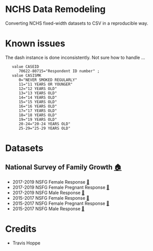 # NCHS Data Remodeling

Converting NCHS fixed-width datasets to CSV in a reproducible way.

# Known issues

The dash instance is done inconsistently. Not sure how to handle ...

```
   value CASEID
      70622-80715="Respondent ID number" ;
   value CASISMK
      0="NEVER SMOKED REGULARLY"
      11="11 YEARS OR YOUNGER"
      12="12 YEARS OLD"
      13="13 YEARS OLD"
      14="14 YEARS OLD"
      15="15 YEARS OLD"
      16="16 YEARS OLD"
      17="17 YEARS OLD"
      18="18 YEARS OLD"
      19="19 YEARS OLD"
      20-24="20-24 YEARS OLD"
      25-29="25-29 YEARS OLD"
```

# Datasets
## National Survey of Family Growth [:house:](https://www.cdc.gov/nchs/nsfg/index.htm)
+ 2017-2019 NSFG Female Response [:notebook:](projects/NSFG/specification/2017_2019_FemRespSetup.yaml)
+ 2017-2019 NSFG Female Pregnant Response [:notebook:](projects/NSFG/specification/2017_2019_FemPregSetup.yaml)
+ 2017-2019 NSFG Male Response [:notebook:](projects/NSFG/specification/2017_2019_MaleSetup.yaml)
+ 2015-2017 NSFG Female Response [:notebook:](projects/NSFG/specification/2015_2017_FemRespSetup.yaml)
+ 2015-2017 NSFG Female Pregnant Response [:notebook:](projects/NSFG/specification/2015_2017_FemPregSetup.yaml)
+ 2015-2017 NSFG Male Response [:notebook:](projects/NSFG/specification/2015_2017_MaleSetup.yaml)

# Credits

+ Travis Hoppe